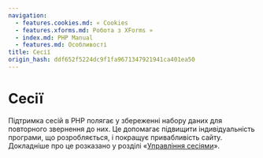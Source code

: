 ```yaml
---
navigation:
  - features.cookies.md: « Cookies
  - features.xforms.md: Робота з XForms »
  - index.md: PHP Manual
  - features.md: Особливості
title: Сесії
origin_hash: ddf652f5224dc9f1fa9671347921941ca401ea50
---
```

# Сесії

Підтримка сесій в PHP полягає у збереженні набору даних для повторного звернення до них. Це допомагає підвищити індивідуальність програми, що розробляється, і покращує привабливість сайту. Докладніше про це розказано у розділі «[Управління сесіями](book.session.md)».
